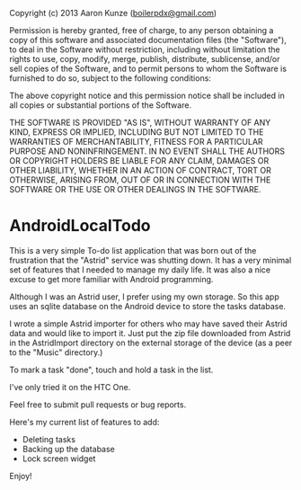 Copyright (c) 2013 Aaron Kunze (boilerpdx@gmail.com)

Permission is hereby granted, free of charge, to any person obtaining a copy
of this software and associated documentation files (the "Software"), to deal
in the Software without restriction, including without limitation the rights
to use, copy, modify, merge, publish, distribute, sublicense, and/or sell
copies of the Software, and to permit persons to whom the Software is
furnished to do so, subject to the following conditions:

The above copyright notice and this permission notice shall be included in
all copies or substantial portions of the Software.

THE SOFTWARE IS PROVIDED "AS IS", WITHOUT WARRANTY OF ANY KIND, EXPRESS OR
IMPLIED, INCLUDING BUT NOT LIMITED TO THE WARRANTIES OF MERCHANTABILITY,
FITNESS FOR A PARTICULAR PURPOSE AND NONINFRINGEMENT. IN NO EVENT SHALL THE
AUTHORS OR COPYRIGHT HOLDERS BE LIABLE FOR ANY CLAIM, DAMAGES OR OTHER
LIABILITY, WHETHER IN AN ACTION OF CONTRACT, TORT OR OTHERWISE, ARISING FROM,
OUT OF OR IN CONNECTION WITH THE SOFTWARE OR THE USE OR OTHER DEALINGS IN
THE SOFTWARE.



AndroidLocalTodo
================

This is a very simple To-do list application that was born out of the 
frustration that the "Astrid" service was shutting down.  It has a very 
minimal set of features that I needed to manage my daily life.  It was also
a nice excuse to get more familiar with Android programming.

Although I was an Astrid user, I prefer using my own storage.  So this
app uses an sqlite database on the Android device to store the tasks
database.

I wrote a simple Astrid importer for others who may have saved their
Astrid data and would like to import it.  Just put the zip file downloaded
from Astrid in the AstridImport directory on the external storage of the
device (as a peer to the "Music" directory.)

To mark a task "done", touch and hold a task in the list.

I've only tried it on the HTC One.

Feel free to submit pull requests or bug reports.

Here's my current list of features to add:
- Deleting tasks
- Backing up the database
- Lock screen widget

Enjoy!

